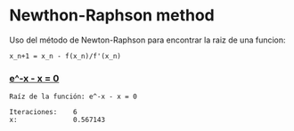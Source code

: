 # Newthon-Raphson method

Uso del método de Newton-Raphson para encontrar la raiz de una funcion:

```x_n+1 = x_n - f(x_n)/f'(x_n)```

### [e^-x - x = 0](e^-x.sce)
```
Raíz de la función: e^-x - x = 0

Iteraciones:    6
x:              0.567143
```